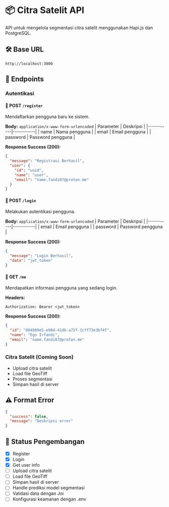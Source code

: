 # 📦 Citra Satelit API

API untuk mengelola segmentasi citra satelit menggunakan Hapi.js dan PostgreSQL.

## 🛠 Base URL
```
http://localhost:3000
```

## 📁 Endpoints

### Autentikasi

#### 🔹 POST `/register`
Mendaftarkan pengguna baru ke sistem.

**Body:** `application/x-www-form-urlencoded`
| Parameter | Deskripsi |
|-----------|-----------|
| name      | Nama pengguna |
| email     | Email pengguna |
| password  | Password pengguna |

**Response Success (200):**
```json
{
  "message": "Registrasi Berhasil",
  "user": {
    "id": "uuid",
    "name": "user",
    "email": "name.fandi07@proton.me"
  }
}
```

#### 🔹 POST `/login`
Melakukan autentikasi pengguna.

**Body:** `application/x-www-form-urlencoded`
| Parameter | Deskripsi |
|-----------|-----------|
| email     | Email pengguna |
| password  | Password pengguna |

**Response Success (200):**
```json
{
  "message": "Login Berhasil",
  "data": "jwt_token"
}
```

#### 🔹 GET `/me`
Mendapatkan informasi pengguna yang sedang login.

**Headers:**
```
Authorization: Bearer <jwt_token>
```

**Response Success (200):**
```json
{
  "id": "804b09e5-e98d-41db-a72f-1cff73e3bf4f",
  "name": "Ego Irfandi",
  "email": "name.fandi07@proton.me"
}
```

### Citra Satelit (Coming Soon)
- Upload citra satelit
- Load file GeoTiff
- Proses segmentasi
- Simpan hasil di server

## ⚠️ Format Error
```json
{
  "success": false,
  "message": "Deskripsi error"
}
```

## 📌 Status Pengembangan
- [x] Register
- [x] Login
- [x] Get user info
- [ ] Upload citra satelit
- [ ] Load file GeoTiff
- [ ] Simpan hasil di server
- [ ] Handle prediksi model segmentasi
- [ ] Validasi data dengan Joi
- [ ] Konfigurasi keamanan dengan .env
